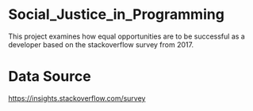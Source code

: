 # Social_Justice_in_Programming
This project examines how equal opportunities are to be successful as a developer based on the stackoverflow survey from 2017.



# Data Source
https://insights.stackoverflow.com/survey